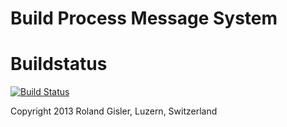 Build Process Message System
============================

# Buildstatus
[![Build Status](https://travis-ci.org/rgisler/bpms.png)](https://travis-ci.org/rgisler/bpms)

Copyright 2013 Roland Gisler, Luzern, Switzerland
